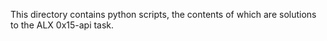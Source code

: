 This directory contains python scripts, the contents of which are solutions to the ALX 0x15-api task.
